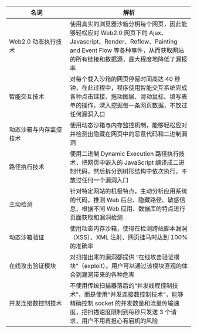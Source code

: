 <style>
  table th:first-of-type{
  width:150px;}
  </style>
  
| 名词 | 解析 |
|---------|---------|
| Web2.0 动态执行技术 | 使用真实的浏觅器沙箱分枂每个网页，因此能够轻松应对 Web2.0 网页下的 Ajax、Javascript、Render、Reflow、Painting and Event Flow 等各种事件，从而获取网站的所有链接和数据源，最大程度地降低了漏报率 |
| 智能交互技术 | 对每个载入沙箱的网页停留时间高达 40 秒钟，在此过程中，程序使用智能交互系统完成各种点击链接、拖动图层、滑动鼠标、填写表单的操作，深入挖掘每一条网页数据，不放过任何漏洞入口 |
| 动态沙箱与内存监控技术 | 使用动态沙箱与内存监控机制，能够轻松应对并检测出隐藏在网页中的恶意代码和二进制漏洞 |
| 路径执行技术 | 使用二进制 Dynamic Execution 路径执行技术，把网页中嵌入的 JavaScript 编译成二进制代码，然后拆分到树形结构中依次执行，不放过任何一个漏洞入口 |
| 主动检测 | 针对特定网站的机极特点，主动分析应用系统的代码，推测 Web 后台、隐藏路径、敏感信息，根据不同 Web 应用、数据库的特点进行页面获取和漏洞检测 |
| 动态沙箱验证 | 使用动态内存沙箱，使得在检测跨站脚本漏洞（XSS）、XML 注射、网页挂马时达到 100% 的准确率 |
| 在线攻击验证模块  | 对扫描出来的漏洞都提供 “在线攻击验证模块”（exploit）。用户可以通过该模块直观的体会到漏洞带来的各种危害 |
| 并发连接数控制技术  | 不使用传统扫描器落后的“并发线程控制技术”，而是使用“并发连接数控制技术“，能够精确控制 socket 的并发数量和流量传输速度，把扫描速度限制到每秒只发送 3 个请求，用户不用再担心有宕机的风险 |
